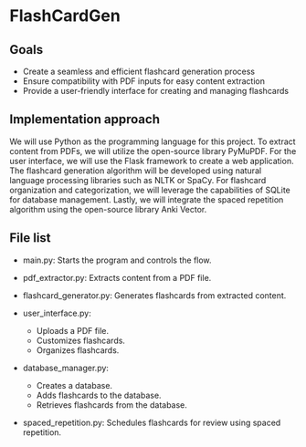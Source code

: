 # FlashCardGen

## Goals

- Create a seamless and efficient flashcard generation process
- Ensure compatibility with PDF inputs for easy content extraction
- Provide a user-friendly interface for creating and managing flashcards

## Implementation approach

We will use Python as the programming language for this project. To extract content from PDFs, we will utilize the open-source library PyMuPDF. For the user interface, we will use the Flask framework to create a web application. The flashcard generation algorithm will be developed using natural language processing libraries such as NLTK or SpaCy. For flashcard organization and categorization, we will leverage the capabilities of SQLite for database management. Lastly, we will integrate the spaced repetition algorithm using the open-source library Anki Vector.

## File list
- main.py: Starts the program and controls the flow.
- pdf_extractor.py: Extracts content from a PDF file.
- flashcard_generator.py: Generates flashcards from extracted content.
- user_interface.py:

    - Uploads a PDF file.
    - Customizes flashcards.
    - Organizes flashcards.

- database_manager.py:

    - Creates a database.
    - Adds flashcards to the database.
    - Retrieves flashcards from the database.
- spaced_repetition.py: Schedules flashcards for review using spaced repetition.

